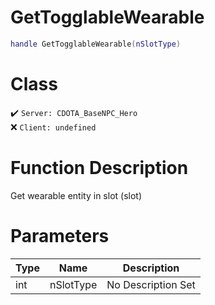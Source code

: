 # GetTogglableWearable
```lua
handle GetTogglableWearable(nSlotType)
```
# Class
✔️ `Server: CDOTA_BaseNPC_Hero`  
❌ `Client: undefined`  

# Function Description
Get wearable entity in slot (slot)
# Parameters
Type|Name|Description
--|--|--
int|nSlotType|No Description Set
